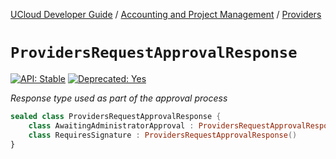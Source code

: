 [UCloud Developer Guide](/docs/developer-guide/README.md) / [Accounting and Project Management](/docs/developer-guide/accounting-and-projects/README.md) / [Providers](/docs/developer-guide/accounting-and-projects/providers.md)

# `ProvidersRequestApprovalResponse`


[![API: Stable](https://img.shields.io/static/v1?label=API&message=Stable&color=green&style=flat-square)](/docs/developer-guide/core/api-conventions.md)
[![Deprecated: Yes](https://img.shields.io/static/v1?label=Deprecated&message=Yes&color=red&style=flat-square)](/docs/developer-guide/core/api-conventions.md)

_Response type used as part of the approval process_

```kotlin
sealed class ProvidersRequestApprovalResponse {
    class AwaitingAdministratorApproval : ProvidersRequestApprovalResponse()
    class RequiresSignature : ProvidersRequestApprovalResponse()
}
```


